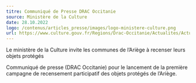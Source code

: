 ```yaml
---
titre: Communiqué de Presse DRAC Occitanie
source: Ministère de la Culture
date: 28.10.2022
logo: /contenus/articles_presse/images/logo-ministere-culture.png
url: https://www.culture.gouv.fr/Regions/Drac-Occitanie/Actualites/Actualite-a-la-une/Le-ministere-de-la-Culture-invite-les-communes-de-l-Ariege-a-recenser-leurs-objets-proteges
---
```


Le ministère de la Culture invite les communes de l’Ariège à recenser leurs objets protégés

Communiqué de presse (DRAC Occitanie) pour le lancement de la première campagne de recensement participatif des objets protégés de l’Ariège.
